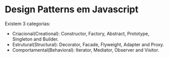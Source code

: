 # Design Patterns em Javascript

Existem 3 categorias:
- Criacional(Creational): Constructor, Factory, Abstract, Prototype, Singleton and Builder.
- Estrutural(Structural): Decorator, Facade, Flyweight, Adapter and Proxy.
- Comportamental(Behavioral): Iterator, Mediator, Observer and Visitor.
